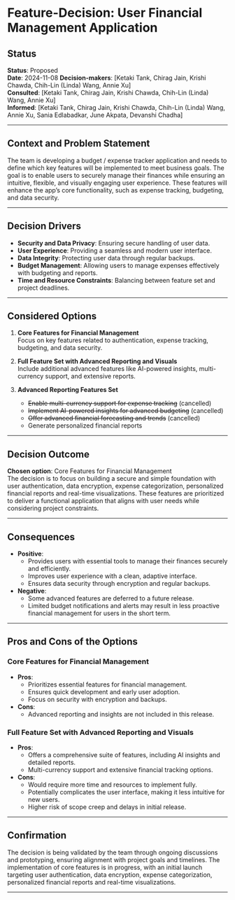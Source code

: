 # Feature-Decision: User Financial Management Application

## Status
**Status**: Proposed  
**Date**: 2024-11-08 
**Decision-makers**: [Ketaki Tank, Chirag Jain, Krishi Chawda, Chih-Lin (Linda) Wang, Annie Xu]  
**Consulted**: [Ketaki Tank, Chirag Jain, Krishi Chawda, Chih-Lin (Linda) Wang, Annie Xu]  
**Informed**: [Ketaki Tank, Chirag Jain, Krishi Chawda, Chih-Lin (Linda) Wang, Annie Xu, Sania Edlabadkar, June Akpata, Devanshi Chadha]  

---

## Context and Problem Statement
The team is developing a budget / expense tracker application and needs to define which key features will be implemented to meet business goals. The goal is to enable users to securely manage their finances while ensuring an intuitive, flexible, and visually engaging user experience. These features will enhance the app’s core functionality, such as expense tracking, budgeting, and data security.

---

## Decision Drivers
* **Security and Data Privacy**: Ensuring secure handling of user data.
* **User Experience**: Providing a seamless and modern user interface.
* **Data Integrity**: Protecting user data through regular backups.
* **Budget Management**: Allowing users to manage expenses effectively with budgeting and reports.
* **Time and Resource Constraints**: Balancing between feature set and project deadlines.

---

## Considered Options
1. **Core Features for Financial Management**  
   Focus on key features related to authentication, expense tracking, budgeting, and data security.

2. **Full Feature Set with Advanced Reporting and Visuals**  
   Include additional advanced features like AI-powered insights, multi-currency support, and extensive reports.

3. **Advanced Reporting Features Set**  
   * ~~Enable multi-currency support for expense tracking~~ (cancelled)  
   * ~~Implement AI-powered insights for advanced budgeting~~ (cancelled)  
   * ~~Offer advanced financial forecasting and trends~~ (cancelled)  
   * Generate personalized financial reports 

---

## Decision Outcome
**Chosen option**: Core Features for Financial Management  
The decision is to focus on building a secure and simple foundation with user authentication, data encryption, expense categorization, personalized financial reports and real-time visualizations. These features are prioritized to deliver a functional application that aligns with user needs while considering project constraints.

---

## Consequences
* **Positive**: 
  * Provides users with essential tools to manage their finances securely and efficiently.
  * Improves user experience with a clean, adaptive interface.
  * Ensures data security through encryption and regular backups.
* **Negative**: 
  * Some advanced features are deferred to a future release.
  * Limited budget notifications and alerts may result in less proactive financial management for users in the short term.

---

## Pros and Cons of the Options

### Core Features for Financial Management
* **Pros**:
  * Prioritizes essential features for financial management.
  * Ensures quick development and early user adoption.
  * Focus on security with encryption and backups.
* **Cons**:
  * Advanced reporting and insights are not included in this release.

### Full Feature Set with Advanced Reporting and Visuals
* **Pros**:
  * Offers a comprehensive suite of features, including AI insights and detailed reports.
  * Multi-currency support and extensive financial tracking options.
* **Cons**:
  * Would require more time and resources to implement fully.
  * Potentially complicates the user interface, making it less intuitive for new users.
  * Higher risk of scope creep and delays in initial release.

---

## Confirmation
The decision is being validated by the team through ongoing discussions and prototyping, ensuring alignment with project goals and timelines. The implementation of core features is in progress, with an initial launch targeting user authentication, data encryption, expense categorization, personalized financial reports and real-time visualizations.

---
